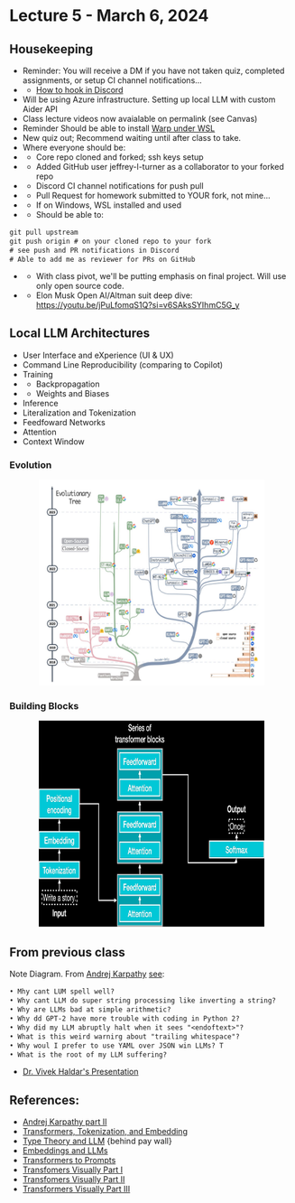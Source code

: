 # Lecture 5 - March 6, 2024

## Housekeeping
- Reminder: You will receive a DM if you have not taken quiz, completed assignments, or setup CI channel notifications...
- * [How to hook in Discord](https://gist.github.com/SGTGunner/50d6a3cc0d489cf779f77695ba3e22ea)
- Will be using Azure infrastructure. Setting up local LLM with custom Aider API
- Class lecture videos now avaialable on permalink (see Canvas)
- Reminder Should be able to install [Warp under WSL](https://github.com/warpdotdev/Warp/issues/4240#issuecomment-1960429829)
- New quiz out; Recommend waiting until after class to take.
- Where everyone should be:
- * Core repo cloned and forked; ssh keys setup
- * Added GitHub user jeffrey-l-turner as a collaborator to your forked repo
- * Discord CI channel notifications for push pull
- * Pull Request for homework submitted to YOUR fork, not mine...
- * If on Windows, WSL installed and used
- * Should be able to:
```
git pull upstream
git push origin # on your cloned repo to your fork
# see push and PR notifications in Discord
# Able to add me as reviewer for PRs on GitHub
```
- * With class pivot, we'll be putting emphasis on final project. Will use only open source code.
- * Elon Musk Open AI/Altman suit deep dive: https://youtu.be/jPuLfomqS1Q?si=v6SAksSYIhmC5G_y

## Local LLM Architectures
- User Interface and eXperience (UI & UX)
- Command Line Reproducibility (comparing to Copilot)
- Training
- * Backpropagation
- * Weights and Biases
- Inference
- Literalization and Tokenization
- Feedfoward Networks
- Attention
- Context Window

### Evolution
<div align="center">
  <img src="../docs/drawings/LLM_Evolutionary_tree.jpg" width="400" height="365" />
</div>

### Building Blocks
<div align="center">
  <img src="../docs/drawings/Building_blocks_llm_transformer.jpg" width="400" height="365"/>
</div>

## From previous class
Note Diagram. From [Andrej Karpathy](https://karpathy.ai/) [see](https://www.youtube.com/watch?v=zduSFxRajkE):
```
• Mhy cant LUM spell well? 
• Why cant LLM do super string processing like inverting a string?
• Why are LLMs bad at simple arithmetic? 
• Why dd GPT-2 have more trouble with coding in Python 2? 
• Why did my LLM abruptly halt when it sees "<endoftext>"? 
• What is this weird warnirg about "trailing whitespace"? 
• Why woul I prefer to use YAML over JSON win LLMs? T
• What is the root of my LLM suffering? 
```

- [Dr. Vivek Haldar's Presentation](https://docs.google.com/presentation/d/1MJDj0ClOdkJ82_uIqpciVHd_aTz8uPA_9HvAAm3bYqs/edit#slide=id.g251cd9882c6_0_42)

## References:
- [Andrej Karpathy part II](https://youtu.be/zduSFxRajkE?si=2lUFNJM1ke96fTQd)
- [Transformers, Tokenization, and Embedding](https://vaclavkosar.com/ml/transformer-embeddings-and-tokenization)
- [Type Theory and LLM](https://medium.com/@andrew_johnson_4/harnessing-the-power-of-type-theory-in-large-language-models-351691ca2644) {behind pay wall}
- [Embeddings and LLMs](https://datasciencedojo.com/blog/embeddings-and-llm/)
- [Transformers to Prompts](https://www.holisticai.com/blog/from-transformer-architecture-to-prompt-engineering)
- [Transfomers Visually Part I](https://towardsdatascience.com/transformers-explained-visually-part-1-overview-of-functionality-95a6dd460452)
- [Transfomers Visually Part II](https://towardsdatascience.com/transformers-explained-visually-part-2-how-it-works-step-by-step-b49fa4a64f34)
- [Transformers Visually Part III](https://towardsdatascience.com/transformers-explained-visually-part-3-multi-head-attention-deep-dive-1c1ff1024853)
